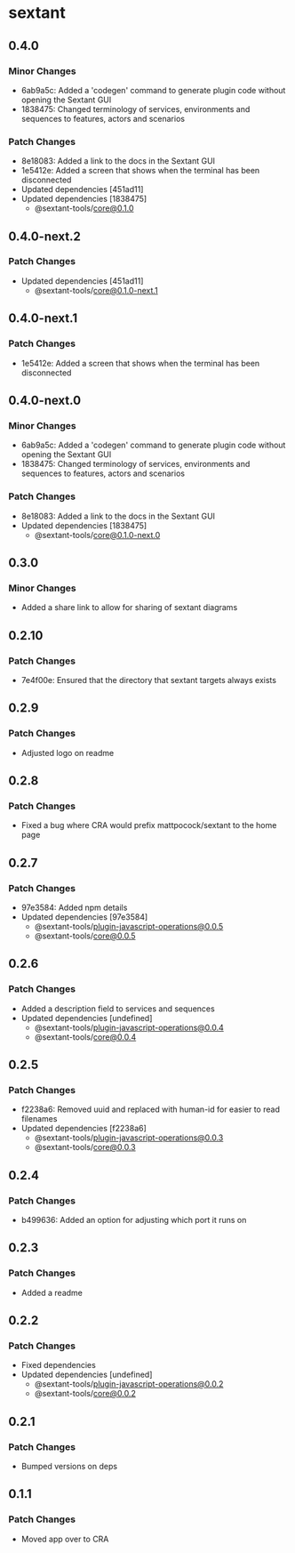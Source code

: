 # sextant

## 0.4.0

### Minor Changes

- 6ab9a5c: Added a 'codegen' command to generate plugin code without opening the Sextant GUI
- 1838475: Changed terminology of services, environments and sequences to features, actors and scenarios

### Patch Changes

- 8e18083: Added a link to the docs in the Sextant GUI
- 1e5412e: Added a screen that shows when the terminal has been disconnected
- Updated dependencies [451ad11]
- Updated dependencies [1838475]
  - @sextant-tools/core@0.1.0

## 0.4.0-next.2

### Patch Changes

- Updated dependencies [451ad11]
  - @sextant-tools/core@0.1.0-next.1

## 0.4.0-next.1

### Patch Changes

- 1e5412e: Added a screen that shows when the terminal has been disconnected

## 0.4.0-next.0

### Minor Changes

- 6ab9a5c: Added a 'codegen' command to generate plugin code without opening the Sextant GUI
- 1838475: Changed terminology of services, environments and sequences to features, actors and scenarios

### Patch Changes

- 8e18083: Added a link to the docs in the Sextant GUI
- Updated dependencies [1838475]
  - @sextant-tools/core@0.1.0-next.0

## 0.3.0

### Minor Changes

- Added a share link to allow for sharing of sextant diagrams

## 0.2.10

### Patch Changes

- 7e4f00e: Ensured that the directory that sextant targets always exists

## 0.2.9

### Patch Changes

- Adjusted logo on readme

## 0.2.8

### Patch Changes

- Fixed a bug where CRA would prefix mattpocock/sextant to the home page

## 0.2.7

### Patch Changes

- 97e3584: Added npm details
- Updated dependencies [97e3584]
  - @sextant-tools/plugin-javascript-operations@0.0.5
  - @sextant-tools/core@0.0.5

## 0.2.6

### Patch Changes

- Added a description field to services and sequences
- Updated dependencies [undefined]
  - @sextant-tools/plugin-javascript-operations@0.0.4
  - @sextant-tools/core@0.0.4

## 0.2.5

### Patch Changes

- f2238a6: Removed uuid and replaced with human-id for easier to read filenames
- Updated dependencies [f2238a6]
  - @sextant-tools/plugin-javascript-operations@0.0.3
  - @sextant-tools/core@0.0.3

## 0.2.4

### Patch Changes

- b499636: Added an option for adjusting which port it runs on

## 0.2.3

### Patch Changes

- Added a readme

## 0.2.2

### Patch Changes

- Fixed dependencies
- Updated dependencies [undefined]
  - @sextant-tools/plugin-javascript-operations@0.0.2
  - @sextant-tools/core@0.0.2

## 0.2.1

### Patch Changes

- Bumped versions on deps

## 0.1.1

### Patch Changes

- Moved app over to CRA
